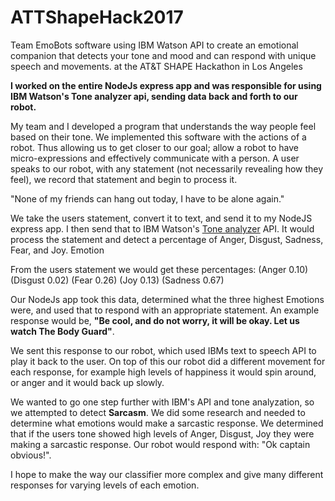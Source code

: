 # ATTShapeHack2017
Team EmoBots software using IBM Watson API to create an emotional companion that detects your tone and mood and can respond with unique speech and movements.
at the AT&T SHAPE Hackathon in Los Angeles

<strong>I worked on the entire NodeJs express app and was responsible for using IBM Watson's Tone analyzer api, sending data back and forth to our robot.</strong>

My team and I developed a program that understands the way people feel based on their tone. We implemented this software with the actions of a robot. Thus allowing us to get closer to our goal; allow a robot to have micro-expressions and effectively communicate with a person. A user speaks to our robot, with any statement (not necessarily revealing how they feel), we record that statement and begin to process it.

"None of my friends can hang out today, I have to be alone again."

We take the users statement, convert it to text, and send it to my NodeJS express app. I then send that to IBM Watson's [Tone analyzer](https://tone-analyzer-demo.mybluemix.net/?cm_mc_uid=89411517825914981005334&cm_mc_sid_50200000=1501627187&cm_mc_sid_52640000=1501627187) API. It would process the statement and detect a percentage of Anger, Disgust, Sadness, Fear, and Joy.
Emotion

From the users statement we would get these percentages:
(Anger 0.10)
(Disgust 0.02)
(Fear 0.26)
(Joy 0.13)
(Sadness 0.67)


Our NodeJs app took this data, determined what the three highest Emotions were, and used that to respond with an appropriate statement.
An example response would be, <strong>"Be cool, and do not worry, it will be okay. Let us watch The Body Guard"</strong>.

We sent this response to our robot, which used IBMs text to speech API to play it back to the user. On top of this our robot did a different movement for each response, for example high levels of happiness it would spin around, or anger and it would back up slowly.

We wanted to go one step further with IBM's API and tone analyzation, so we attempted to detect <strong>Sarcasm</strong>. We did some research and needed to determine what emotions would make a sarcastic response.
We determined that if the users tone showed high levels of Anger, Disgust, Joy they were making a sarcastic response. Our robot would respond with:
"Ok captain obvious!".

I hope to make the way our classifier more complex and give many different responses for varying levels of each emotion.
